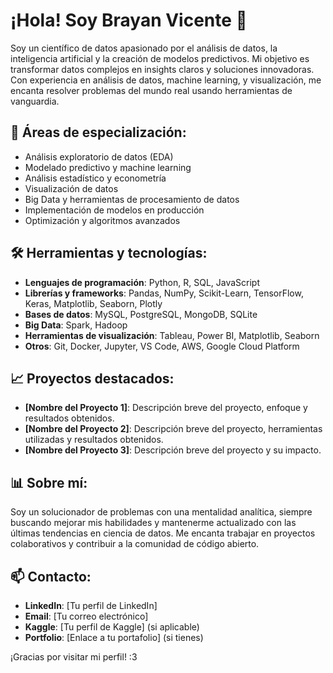 # ¡Hola! Soy Brayan Vicente 👋

Soy un científico de datos apasionado por el análisis de datos, la inteligencia artificial y la creación de modelos predictivos. Mi objetivo es transformar datos complejos en insights claros y soluciones innovadoras. Con experiencia en análisis de datos, machine learning, y visualización, me encanta resolver problemas del mundo real usando herramientas de vanguardia.

## 🚀 Áreas de especialización:
- Análisis exploratorio de datos (EDA)
- Modelado predictivo y machine learning
- Análisis estadístico y econometría
- Visualización de datos
- Big Data y herramientas de procesamiento de datos
- Implementación de modelos en producción
- Optimización y algoritmos avanzados

## 🛠️ Herramientas y tecnologías:
- **Lenguajes de programación**: Python, R, SQL, JavaScript
- **Librerías y frameworks**: Pandas, NumPy, Scikit-Learn, TensorFlow, Keras, Matplotlib, Seaborn, Plotly
- **Bases de datos**: MySQL, PostgreSQL, MongoDB, SQLite
- **Big Data**: Spark, Hadoop
- **Herramientas de visualización**: Tableau, Power BI, Matplotlib, Seaborn
- **Otros**: Git, Docker, Jupyter, VS Code, AWS, Google Cloud Platform

## 📈 Proyectos destacados:
- **[Nombre del Proyecto 1]**: Descripción breve del proyecto, enfoque y resultados obtenidos.
- **[Nombre del Proyecto 2]**: Descripción breve del proyecto, herramientas utilizadas y resultados obtenidos.
- **[Nombre del Proyecto 3]**: Descripción breve del proyecto y su impacto.

## 📊 Sobre mí:
Soy un solucionador de problemas con una mentalidad analítica, siempre buscando mejorar mis habilidades y mantenerme actualizado con las últimas tendencias en ciencia de datos. Me encanta trabajar en proyectos colaborativos y contribuir a la comunidad de código abierto.

## 📫 Contacto:
- **LinkedIn**: [Tu perfil de LinkedIn]
- **Email**: [Tu correo electrónico]
- **Kaggle**: [Tu perfil de Kaggle] (si aplicable)
- **Portfolio**: [Enlace a tu portafolio] (si tienes)

¡Gracias por visitar mi perfil! :3

